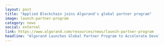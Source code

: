 ```yaml
---
layout: post
title: "Applied Blockchain joins Algorand's global partner program"
image: launch-partner-program
category: news
social: external
link: https://www.algorand.com/resources/news/launch-partner-program
headline: "Algorand Launches Global Partner Program to Accelerate Development and Adoption of Blockchain-Powered Products and Services."
---
```

